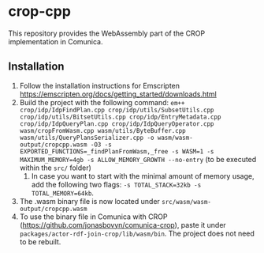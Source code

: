 # crop-cpp


This repository provides the WebAssembly part of the CROP implementation in Comunica.

## Installation

1. Follow the installation instructions for Emscripten https://emscripten.org/docs/getting_started/downloads.html
2. Build the project with the following command: `em++ crop/idp/IdpFindPlan.cpp crop/idp/utils/SubsetUtils.cpp crop/idp/utils/BitsetUtils.cpp crop/idp/EntryMetadata.cpp crop/idp/IdpQueryPlan.cpp crop/idp/IdpQueryOperator.cpp wasm/cropFromWasm.cpp wasm/utils/ByteBuffer.cpp wasm/utils/QueryPlansSerializer.cpp -o wasm/wasm-output/cropcpp.wasm -O3 -s EXPORTED_FUNCTIONS=_findPlanFromWasm,_free -s WASM=1 -s MAXIMUM_MEMORY=4gb -s ALLOW_MEMORY_GROWTH --no-entry` (to be executed within the `src/` folder)
   1. In case you want to start with the minimal amount of memory usage, add the following two flags: `-s TOTAL_STACK=32kb -s TOTAL_MEMORY=64kb`.
3. The .wasm binary file is now located under `src/wasm/wasm-output/cropcpp.wasm`
4. To use the binary file in Comunica with CROP (https://github.com/jonasbovyn/comunica-crop), paste it under `packages/actor-rdf-join-crop/lib/wasm/bin`. The project does not need to be rebuilt.
